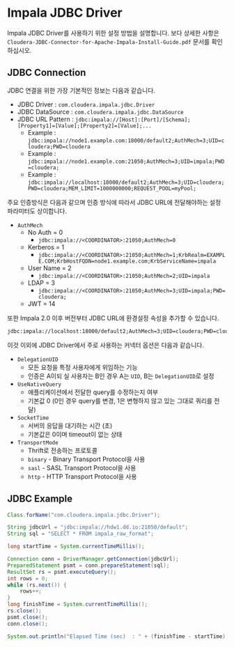 # Impala JDBC Driver

Impala JDBC Driver를 사용하기 위한 설정 방법을 설명합니다. 보다 상세한 사항은 `Cloudera-JDBC-Connector-for-Apache-Impala-Install-Guide.pdf` 문서를 확인하십시오.

## JDBC Connection

JDBC 연결을 위한 가장 기본적인 정보는 다음과 같습니다.

* JDBC Driver : `com.cloudera.impala.jdbc.Driver`
* JDBC DataSource : `com.cloudera.impala.jdbc.DataSource`
* JDBC URL Pattern : `jdbc:impala://[Host]:[Port]/[Schema];[Property1]=[Value];[Property2]=[Value];...`
  * Example : `jdbc:impala://node1.example.com:18000/default2;AuthMech=3;UID=cloudera;PWD=cloudera`
  * Example : `jdbc:impala://node1.example.com:21050;AuthMech=3;UID=impala;PWD=cloudera;`
  * Example : `jdbc:impala://localhost:18000/default2;AuthMech=3;UID=cloudera;PWD=cloudera;MEM_LIMIT=1000000000;REQUEST_POOL=myPool;`

주요 인증방식은 다음과 같으며 인증 방식에 따라서 JDBC URL에 전달해야하는 설정 파라미터도 상이합니다.

* `AuthMech`
  * No Auth = 0
    * `jdbc:impala://<COORDINATOR>:21050;AuthMech=0`
  * Kerberos = 1
    * `jdbc:impala://<COORDINATOR>:21050;AuthMech=1;KrbRealm=EXAMPLE.COM;KrbHostFQDN=node1.example.com;KrbServiceName=impala`
  * User Name = 2
    * `jdbc:impala://<COORDINATOR>:21050;AuthMech=2;UID=impala`
  * LDAP = 3
    * `jdbc:impala://<COORDINATOR>:21050;AuthMech=3;UID=impala;PWD=cloudera;`
  * JWT = 14

또한 Impala 2.0 이후 버전부터 JDBC URL에 환경설정 속성을 추가할 수 있습니다.

```
jdbc:impala://localhost:18000/default2;AuthMech=3;UID=cloudera;PWD=cloudera;MEM_LIMIT=1000000000;REQUEST_POOL=myPool
```

이것 이외에 JDBC Driver에서 주로 사용하는 커넥터 옵션은 다음과 같습니다.

* `DelegationUID`
   * 모든 요청을 특정 사용자에게 위임하는 기능
   * 인증은 A이되 실 사용자는 B인 경우 A는 `UID`, B는 `DelegationUID`로 설정
* `UseNativeQuery`
   * 애플리케이션에서 전달한 query를 수정하는지 여부
   * 기본값 0 (0인 경우 query를 변경, 1은 변형하지 않고 있는 그대로 쿼리를 전달)
* `SocketTime`
   * 서버의 응답을 대기하는 시간 (초)
   * 기본값은 0이며 timeout이 없는 상태
* `TransportMode`
   * Thrift로 전송하는 프로토콜
   * `binary` - Binary Transport Protocol을 사용
   * `sasl` - SASL Transport Protocol을 사용
   * `http` - HTTP Transport Protocol을 사용

## JDBC Example

```java
Class.forName("com.cloudera.impala.jdbc.Driver");

String jdbcUrl = "jdbc:impala://hdw1.dd.io:21050/default";
String sql = "SELECT * FROM impala_raw_format";

long startTime = System.currentTimeMillis();

Connection conn = DriverManager.getConnection(jdbcUrl);
PreparedStatement psmt = conn.prepareStatement(sql);
ResultSet rs = psmt.executeQuery();
int rows = 0;
while (rs.next()) {
	rows++;
}
long finishTime = System.currentTimeMillis();
rs.close();
psmt.close();
conn.close();

System.out.println("Elapsed Time (sec)  : " + (finishTime - startTime) / 1000);
```

